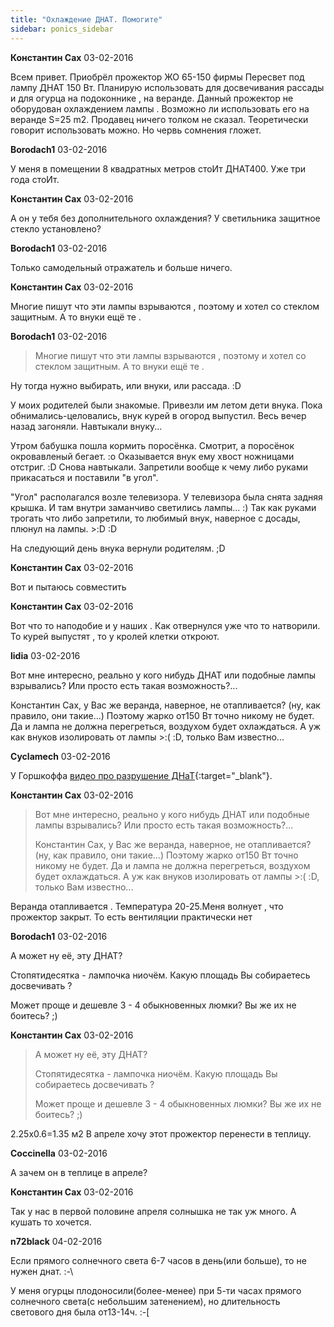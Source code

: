 ```yaml
---
title: "Охлаждение ДНАТ. Помогите"
sidebar: ponics_sidebar
---
```


**Константин Сах** 03-02-2016

Всем привет. Приобрёл прожектор ЖО 65-150 фирмы Пересвет под лампу ДНАТ 150 Вт. Планирую использовать для досвечивания рассады и для огурца на подоконнике , на веранде. Данный прожектор не оборудован охлаждением лампы . Возможно ли использовать его на веранде S=25 m2. Продавец ничего толком не сказал. Теоретически говорит использовать можно. Но червь сомнения гложет.


**Borodach1** 03-02-2016

У меня в помещении 8 квадратных метров стоИт ДНАТ400. Уже три года стоИт.


**Константин Сах** 03-02-2016

А он у тебя без дополнительного охлаждения? У светильника защитное стекло установлено?


**Borodach1** 03-02-2016

Только самодельный отражатель и больше ничего.


**Константин Сах** 03-02-2016

Многие пишут что эти лампы взрываются , поэтому и хотел со стеклом защитным. А то внуки ещё те .


**Borodach1** 03-02-2016

> Многие пишут что эти лампы взрываются , поэтому и хотел со стеклом защитным. А то внуки ещё те .

Ну тогда нужно выбирать, или внуки, или рассада. :D

У моих родителей были знакомые. Привезли им летом дети внука. Пока обнимались-целовались, внук курей в огород выпустил. Весь вечер назад загоняли. Навтыкали внуку...

Утром бабушка пошла кормить поросёнка. Смотрит, а поросёнок окровавленый бегает. :o Оказывается внук ему хвост ножницами отстриг. :D Снова навтыкали. Запретили вообще к чему либо руками прикасаться и поставили "в угол".

"Угол" располагался возле телевизора. У телевизора была снята задняя крышка. И там внутри заманчиво светились лампы... :) Так как руками трогать что либо запретили, то любимый внук, наверное с досады, плюнул на лампы. &gt;:D :D

На следующий день внука вернули родителям. ;D


**Константин Сах** 03-02-2016

Вот и пытаюсь совместить


**Константин Сах** 03-02-2016

Вот что то наподобие и у наших . Как отвернулся уже что то натворили. То курей выпустят , то у кролей клетки откроют.


**lidia** 03-02-2016

Вот мне интересно, реально у кого нибудь ДНАТ или подобные лампы взрывались? Или просто есть такая возможность?...

Константин Сах, у Вас же веранда, наверное, не отапливается? (ну, как правило, они такие...) Поэтому жарко от150 Вт точно никому не будет. Да и лампа не должна перегреться, воздухом будет охлаждаться. А уж как внуков изолировать от лампы &gt;:( :D, только Вам известно...


**Cyclamech** 03-02-2016

У Горшкоффа [видео про разрушение ДНаТ](https://www.youtube.com/watch?v=9_5Ue7emhJQ){:target="_blank"}.


**Константин Сах** 03-02-2016

> Вот мне интересно, реально у кого нибудь ДНАТ или подобные лампы взрывались? Или просто есть такая возможность?...
> 
> Константин Сах, у Вас же веранда, наверное, не отапливается? (ну, как правило, они такие...) Поэтому жарко от150 Вт точно никому не будет. Да и лампа не должна перегреться, воздухом будет охлаждаться. А уж как внуков изолировать от лампы &gt;:( :D, только Вам известно...

Веранда отапливается . Температура 20-25.Меня волнует , что прожектор закрыт. То есть вентиляции практически нет


**Borodach1** 03-02-2016

А может ну её, эту ДНАТ? 

Стопятидесятка - лампочка ниочём. Какую площадь Вы собираетесь досвечивать ? 

Может проще и дешевле 3 - 4 обыкновенных люмки? Вы же их не боитесь? ;)


**Константин Сах** 03-02-2016

> А может ну её, эту ДНАТ? 
> 
> Стопятидесятка - лампочка ниочём. Какую площадь Вы собираетесь досвечивать ? 
> 
> Может проще и дешевле 3 - 4 обыкновенных люмки? Вы же их не боитесь? ;)

2.25х0.6=1.35 м2 В апреле хочу этот прожектор перенести в теплицу.


**Coccinella** 03-02-2016

А зачем он в теплице в апреле?


**Константин Сах** 03-02-2016

Так у нас в первой половине апреля солнышка не так уж много. А кушать то хочется.


**n72black** 04-02-2016

Если прямого солнечного света 6-7 часов в день(или больше), то не нужен днат. :-\

У меня огурцы плодоносили(более-менее) при 5-ти часах прямого солнечного света(с небольшим затенением), но длительность светового дня была от13-14ч. :-[


